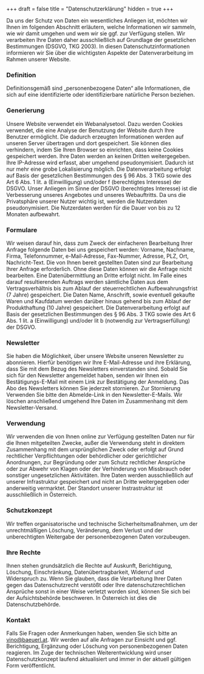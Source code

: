 +++
draft = false
title = "Datenschutzerklärung"
hidden = true
+++

Da uns der Schutz von Daten ein wesentliches Anliegen ist, möchten wir Ihnen im folgenden Abschnitt erläutern, welche Informationen wir sammeln, wie wir damit umgehen und wem wir sie ggf. zur Verfügung stellen. Wir verarbeiten Ihre Daten daher ausschließlich auf Grundlage der gesetzlichen Bestimmungen (DSGVO, TKG 2003). In diesen Datenschutzinformationen informieren wir Sie über die wichtigsten Aspekte der Datenverarbeitung im Rahmen unserer Website.

### Definition
Definitionsgemäß sind „personenbezogene Daten“ alle Informationen, die sich auf eine identifizierte oder identifizierbare natürliche Person beziehen.
### Generierung
Unsere Website verwendet ein Webanalysetool. Dazu werden Cookies verwendet, die eine Analyse der Benutzung der Website durch Ihre Benutzer ermöglicht. Die dadurch erzeugten Informationen werden auf unseren Server übertragen und dort gespeichert. Sie können dies verhindern, indem Sie Ihren Browser so einrichten, dass keine Cookies gespeichert werden. Ihre Daten werden an keinen Dritten weitergegeben.  
Ihre IP-Adresse wird erfasst, aber umgehend pseudonymisiert. Dadurch ist nur mehr eine grobe Lokalisierung möglich. Die Datenverarbeitung erfolgt auf Basis der gesetzlichen Bestimmungen des § 96 Abs. 3 TKG sowie des Art 6 Abs. 1 lit. a (Einwilligung) und/oder f (berechtigtes Interesse) der DSGVO. Unser Anliegen im Sinne der DSGVO (berechtigtes Interesse) ist die Verbesserung unseres Angebotes und unseres Webauftritts. Da uns die Privatsphäre unserer Nutzer wichtig ist, werden die Nutzerdaten pseudonymisiert. Die Nutzerdaten werden für die Dauer von bis zu 12 Monaten aufbewahrt.
### Formulare
Wir weisen darauf hin, dass zum Zweck der einfacheren Bearbeitung Ihrer Anfrage folgende Daten bei uns gespeichert werden: Vorname, Nachname, Firma, Telefonnummer, e-Mail-Adresse, Fax-Nummer, Adresse, PLZ, Ort, Nachricht-Text. Die von Ihnen bereit gestellten Daten sind zur Bearbeitung Ihrer Anfrage erforderlich. Ohne diese Daten können wir die Anfrage nicht bearbeiten. Eine Datenübermittlung an Dritte erfolgt nicht.
Im Falle eines darauf resultierenden Auftrags werden sämtliche Daten aus dem Vertragsverhältnis bis zum Ablauf der steuerrechtlichen Aufbewahrungsfrist (7 Jahre) gespeichert. Die Daten Name, Anschrift, sowie eventuell gekaufte Waren und Kaufdatum werden darüber hinaus gehend bis zum Ablauf der Produkthaftung (10 Jahre) gespeichert.  Die Datenverarbeitung erfolgt auf Basis der gesetzlichen Bestimmungen des § 96 Abs. 3 TKG sowie des Art 6 Abs. 1 lit. a (Einwilligung) und/oder lit b (notwendig zur Vertragserfüllung) der DSGVO.
### Newsletter
Sie haben die Möglichkeit, über unsere Website unseren Newsletter zu abonnieren. Hierfür benötigen wir Ihre E-Mail-Adresse und ihre Erklärung, dass Sie mit dem Bezug des Newsletters einverstanden sind. Sobald Sie sich für den Newsletter angemeldet haben, senden wir Ihnen ein Bestätigungs-E-Mail mit einem Link zur Bestätigung der Anmeldung. Das Abo des Newsletters können Sie jederzeit stornieren. Zur Stornierung Verwenden Sie bitte den Abmelde-Link in den Newsletter-E-Mails. Wir löschen anschließend umgehend Ihre Daten im Zusammenhang mit dem Newsletter-Versand.
### Verwendung
Wir verwenden die von Ihnen online zur Verfügung gestellten Daten nur für die Ihnen mitgeteilten Zwecke, außer die Verwendung steht in direktem Zusammenhang mit dem ursprünglichen Zweck oder erfolgt auf Grund rechtlicher Verpflichtungen oder behördlicher oder gerichtlicher Anordnungen, zur Begründung oder zum Schutz rechtlicher Ansprüche oder zur Abwehr von Klagen oder der Verhinderung von Missbrauch oder sonstiger ungesetzlichen Aktivitäten.
Ihre Daten werden ausschließlich auf unserer Infrastruktur gespeichert und nicht an Dritte weitergegeben oder anderweitig vermarktet. Der Standort unserer Instrastruktur ist ausschließlich in Österreich.
### Schutzkonzept
Wir treffen organisatorische und technische Sicherheitsmaßnahmen, um der unrechtmäßigen Löschung, Veränderung, dem Verlust und der unberechtigten Weitergabe der personenbezogenen Daten vorzubeugen.
### Ihre Rechte
Ihnen stehen grundsätzlich die Rechte auf Auskunft, Berichtigung, Löschung, Einschränkung, Datenübertragbarkeit, Widerruf und Widerspruch zu. Wenn Sie glauben, dass die Verarbeitung Ihrer Daten gegen das Datenschutzrecht verstößt oder Ihre datenschutzrechtlichen Ansprüche sonst in einer Weise verletzt worden sind, können Sie sich bei der Aufsichtsbehörde beschweren. In Österreich ist dies die Datenschutzbehörde.
### Kontakt
Falls Sie Fragen oder Anmerkungen haben, wenden Sie sich bitte an vino@baeuerl.at. Wir werden auf alle Anfragen zur Einsicht und ggf. Berichtigung, Ergänzung oder Löschung von personenbezogenen Daten reagieren. Im Zuge der technischen Weiterentwicklung wird unser Datenschutzkonzept laufend aktualisiert und immer in der aktuell gültigen Form veröffentlicht.